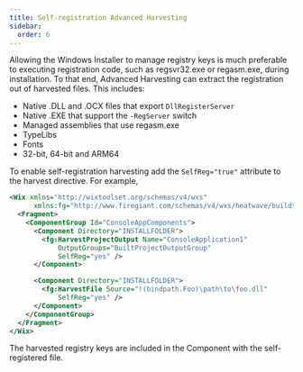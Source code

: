 ```yaml
---
title: Self-registration Advanced Harvesting
sidebar:
  order: 6
---
```


Allowing the Windows Installer to manage registry keys is much preferable to executing registration code, such as regsvr32.exe or regasm.exe, during installation. To that end, Advanced Harvesting can extract the registration out of harvested files. This includes:

* Native .DLL and .OCX files that export `DllRegisterServer`
* Native .EXE that support the `-RegServer` switch
* Managed assemblies that use regasm.exe
* TypeLibs
* Fonts
* 32-bit, 64-bit and ARM64

To enable self-registration harvesting add the `SelfReg="true"` attribute to the harvest directive. For example,

```xml title=SelfReg.wxs
<Wix xmlns="http://wixtoolset.org/schemas/v4/wxs"
      xmlns:fg="http://www.firegiant.com/schemas/v4/wxs/heatwave/buildtools">
  <Fragment>
    <ComponentGroup Id="ConsoleAppComponents">
      <Component Directory="INSTALLFOLDER">
        <fg:HarvestProjectOutput Name="ConsoleApplication1"
            OutputGroups="BuiltProjectOutputGroup"
            SelfReg="yes" />
      </Component>

      <Component Directory="INSTALLFOLDER">
        <fg:HarvestFile Source="!(bindpath.Foo)\path\to\foo.dll"
            SelfReg="yes" />
      </Component>
    </ComponentGroup>
  </Fragment>
</Wix>
```

The harvested registry keys are included in the Component with the self-registered file.
